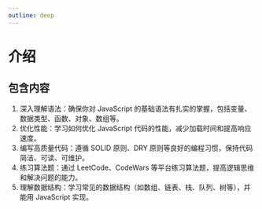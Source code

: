 ```yaml
---
outline: deep
---
```


# 介绍

## 包含内容
1. 深入理解语法：确保你对 JavaScript 的基础语法有扎实的掌握，包括变量、数据类型、函数、对象、数组等。
2. 优化性能：学习如何优化 JavaScript 代码的性能，减少加载时间和提高响应速度。
3. 编写高质量代码：遵循 SOLID 原则、DRY 原则等良好的编程习惯，保持代码简洁、可读、可维护。
4. 练习算法题：通过 LeetCode、CodeWars 等平台练习算法题，提高逻辑思维和解决问题的能力。
5. 理解数据结构：学习常见的数据结构（如数组、链表、栈、队列、树等），并能用 JavaScript 实现。